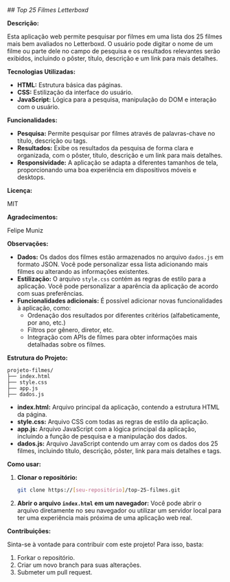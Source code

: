 *## Top 25 Filmes Letterboxd*

**Descrição:**

Esta aplicação web permite pesquisar por filmes em uma lista dos 25 filmes mais bem avaliados no Letterboxd. O usuário pode digitar o nome de um filme ou parte dele no campo de pesquisa e os resultados relevantes serão exibidos, incluindo o pôster, título, descrição e um link para mais detalhes.

**Tecnologias Utilizadas:**

* **HTML:** Estrutura básica das páginas.
* **CSS:** Estilização da interface do usuário.
* **JavaScript:** Lógica para a pesquisa, manipulação do DOM e interação com o usuário.

**Funcionalidades:**

* **Pesquisa:** Permite pesquisar por filmes através de palavras-chave no título, descrição ou tags.
* **Resultados:** Exibe os resultados da pesquisa de forma clara e organizada, com o pôster, título, descrição e um link para mais detalhes.
* **Responsividade:** A aplicação se adapta a diferentes tamanhos de tela, proporcionando uma boa experiência em dispositivos móveis e desktops.

**Licença:**

MIT

**Agradecimentos:**

Felipe Muniz

**Observações:**

* **Dados:** Os dados dos filmes estão armazenados no arquivo `dados.js` em formato JSON. Você pode personalizar essa lista adicionando mais filmes ou alterando as informações existentes.
* **Estilização:** O arquivo `style.css` contém as regras de estilo para a aplicação. Você pode personalizar a aparência da aplicação de acordo com suas preferências.
* **Funcionalidades adicionais:** É possível adicionar novas funcionalidades à aplicação, como:
    * Ordenação dos resultados por diferentes critérios (alfabeticamente, por ano, etc.)
    * Filtros por gênero, diretor, etc.
    * Integração com APIs de filmes para obter informações mais detalhadas sobre os filmes.

**Estrutura do Projeto:**

```
projeto-filmes/
├── index.html
├── style.css
├── app.js
├── dados.js
```

* **index.html:** Arquivo principal da aplicação, contendo a estrutura HTML da página.
* **style.css:** Arquivo CSS com todas as regras de estilo da aplicação.
* **app.js:** Arquivo JavaScript com a lógica principal da aplicação, incluindo a função de pesquisa e a manipulação dos dados.
* **dados.js:** Arquivo JavaScript contendo um array com os dados dos 25 filmes, incluindo título, descrição, pôster, link para mais detalhes e tags.

**Como usar:**

1. **Clonar o repositório:**
   ```bash
   git clone https://[seu-repositório]/top-25-filmes.git
   ```
2. **Abrir o arquivo `index.html` em um navegador:**
   Você pode abrir o arquivo diretamente no seu navegador ou utilizar um servidor local para ter uma experiência mais próxima de uma aplicação web real.

**Contribuições:**

Sinta-se à vontade para contribuir com este projeto! Para isso, basta:

1. Forkar o repositório.
2. Criar um novo branch para suas alterações.
3. Submeter um pull request.
